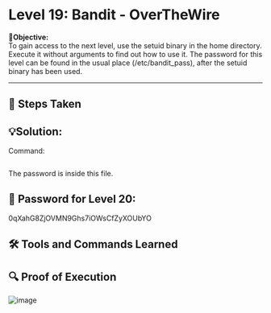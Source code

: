 # Level 19: Bandit - OverTheWire

**🎯Objective:**  
To gain access to the next level, use the setuid binary in the home directory. Execute it without arguments to find out how to use it. The password for this level can be found in the usual place (/etc/bandit_pass), after the setuid binary has been used.

---

## 📝 Steps Taken


## 💡Solution:


  Command:
   ```bash
   
```
The password is inside this file.

## 🔑 Password for Level 20:
0qXahG8ZjOVMN9Ghs7iOWsCfZyXOUbYO

## 🛠️ Tools and Commands Learned

## 🔍 Proof of Execution

![image](https://github.com/user-attachments/assets/b15951dc-6437-46c7-a797-5c542562131f)
